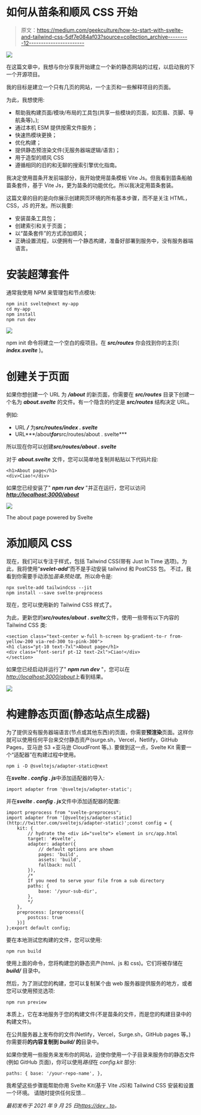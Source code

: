 # 如何从苗条和顺风 CSS 开始

> 原文：<https://medium.com/geekculture/how-to-start-with-svelte-and-tailwind-css-5df7e084af03?source=collection_archive---------12----------------------->

![](img/d6c50846f993cc13c16844f890b50c00.png)

在这篇文章中，我想与你分享我开始建立一个新的静态网站的过程，以启动我的下一个开源项目。

我的目标是建立一个只有几页的网站，一个主页和一些解释项目的页面。

为此，我想使用:

*   帮助我构建页面/模块/布局的工具包(共享一些模块的页面，如页眉、页脚、导航条等)。);
*   通过本机 ESM 提供按需文件服务；
*   快速热模块更换；
*   优化构建；
*   提供静态预渲染文件(无服务器端逻辑/语言)；
*   用于造型的顺风 CSS
*   遵循相同的旧的和无聊的搜索引擎优化指南。

我决定使用苗条开发前端部分，我开始使用苗条模板 Vite Js。但我看到苗条船舶苗条套件，基于 Vite Js，更为苗条的功能优化。所以我决定用苗条套装。

这篇文章的目的是向你展示创建网页环境的所有基本步骤，而不是关注 HTML，CSS，JS 的开发。所以我要:

*   安装苗条工具包；
*   创建索引和关于页面；
*   以“苗条套件”的方式添加顺风；
*   正确设置流程，以便拥有一个静态构建，准备好部署到服务中，没有服务器端语言。

# 安装超薄套件

通常我使用 NPM 来管理包和节点模块:

```
npm init svelte@next my-app
cd my-app
npm install
npm run dev
```

![](img/ab7b416f72064917d344d313d024b374.png)

npm init 命令将建立一个空白的瘦项目。在 ***src/routes*** 你会找到你的主页( ***index.svelte*** )。

# 创建关于页面

如果你想创建一个 URL 为 ***/about*** 的新页面，你需要在 ***src/routes*** 目录下创建一个名为 ***about.svelte*** 的文件。有一个隐含的约定是 ***src/routes*** 结构决定 URL。

例如:

*   URL ***/*** 为***src/routes/index . svelte***
*   URL***/about***for***src/routes/about . svelte***

所以现在你可以创建***src/routes/about . svelte***

对于 ***about.svelte*** 文件，您可以简单地复制并粘贴以下代码片段:

```
<h1>About page</h1>
<div>Ciao!</div>
```

如果您已经安装了" ***npm run dev*** "并正在运行，您可以访问[***http://localhost:3000/about***](http://localhost:3000/about)

![](img/8be8d9f56514e6af9bea883b679e4a3f.png)

The about page powered by Svelte

# 添加顺风 CSS

现在，我们可以专注于样式，包括 Tailwind CSS(带有 Just In Time 选项)。为此，我将使用“***svelet-add***”而不是手动安装 tailwind 和 PostCSS 包。
不过，我看到你需要手动添加*苗条预处理*。所以命令是:

```
npx svelte-add tailwindcss --jit
npm install --save svelte-preprocess
```

现在，您可以使用新的 Tailwind CSS 样式了。

为此，更新您的***src/routes/about . svelte***文件，使用一些带有以下内容的 Tailwind CSS 类:

```
<section class="text-center w-full h-screen bg-gradient-to-r from-yellow-200 via-red-300 to-pink-300">
<h1 class="pt-10 text-7xl">About page</h1>
<div class="font-serif pt-12 text-2xl">Ciao!</div>
</section>
```

如果您已经启动并运行了" ***npm run dev*** "，您可以在[*http://localhost:3000/about*](http://localhost:3000/about)上看到结果。

![](img/2f063ca680c488746f057d7f83f5eadb.png)

# 构建静态页面(静态站点生成器)

为了提供没有服务器端语言(节点或其他东西)的页面，你需要**预渲染**页面。这样你就可以使用任何平台来交付静态资产(surge.sh，Vercel，Netlify，GitHub Pages，亚马逊 S3 +亚马逊 CloudFront 等。).
要做到这一点，Svelte Kit 需要一个“适配器”在构建过程中使用。

```
npm i -D @sveltejs/adapter-static@next
```

在***svelte . config . js***中添加适配器的导入:

```
import adapter from '@sveltejs/adapter-static';
```

并在***svelte . config . js***文件中添加适配器的配置:

```
import preprocess from "svelte-preprocess";
import adapter from '[@sveltejs/adapter-static](http://twitter.com/sveltejs/adapter-static)';const config = {
    kit: {
        // hydrate the <div id="svelte"> element in src/app.html
        target: '#svelte',
        adapter: adapter({
            // default options are shown
            pages: 'build',
            assets: 'build',
            fallback: null
        }),
        /*
        If you need to serve your file from a sub directory
        paths: {
            base: '/your-sub-dir',
        },
        */
    },
    preprocess: [preprocess({
        postcss: true
    })]
};export default config;
```

要在本地测试您构建的文件，您可以使用:

```
npm run build
```

使用上面的命令，您将构建您的静态资产(html、js 和 css)。它们将被存储在 ***build/*** 目录中。

然后，为了测试您的构建，您可以复制某个由 web 服务器提供服务的地方，或者您可以使用预览选项:

```
npm run preview
```

本质上，它在本地服务于您的构建文件(不是苗条的文件，而是您的构建目录中的构建文件)。

在公共服务器上发布你的文件(Netlify，Vercel，Surge.sh，GitHub pages 等。)你需要将**的内容复制到 *build/* 的**目录中。

如果你使用一些服务来发布你的网站，迫使你使用一个子目录来服务你的静态文件(例如 GitHub 页面)，你可以使用*路径*在 *config.kit* 部分:

```
paths: { base: '/your-repo-name', },
```

我希望这些步骤能帮助你用 Svelte Kit(基于 Vite JS)和 Tailwind CSS 安装和设置一个环境。
请随时提供任何反馈…

*最初发布于 2021 年 9 月 25 日*[*https://dev . to*](https://dev.to/robertobutti/how-to-start-building-your-static-website-with-svelte-and-tailwindcss-hbk)*。*